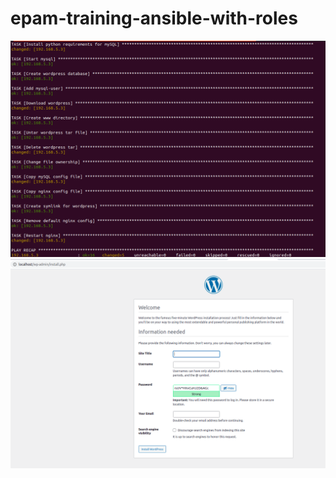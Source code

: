 # epam-training-ansible-with-roles

![terminal screenshot](screenshots/image.png)
![browser screenshot](screenshots/image1.png)

